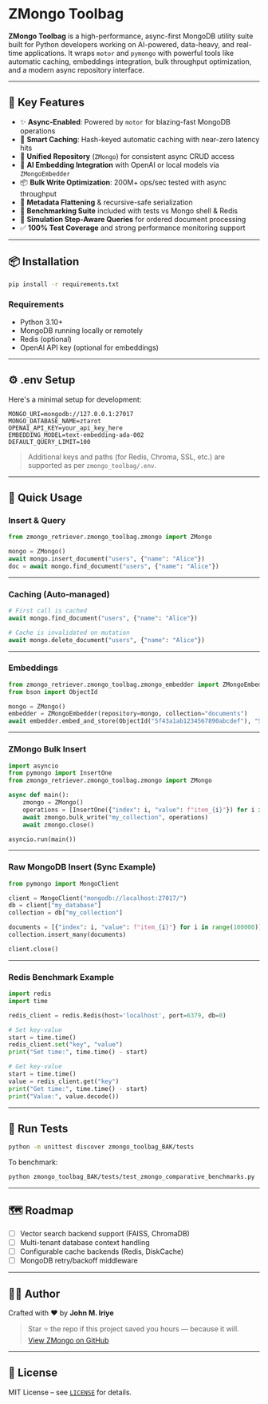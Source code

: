 

# ZMongo Toolbag

**ZMongo Toolbag** is a high-performance, async-first MongoDB utility suite built for Python developers working on AI-powered, data-heavy, and real-time applications. It wraps `motor` and `pymongo` with powerful tools like automatic caching, embeddings integration, bulk throughput optimization, and a modern async repository interface.

---

## 🚀 Key Features

- ✨ **Async-Enabled**: Powered by `motor` for blazing-fast MongoDB operations
- 🧠 **Smart Caching**: Hash-keyed automatic caching with near-zero latency hits
- 🧩 **Unified Repository** (`ZMongo`) for consistent async CRUD access
- 🔗 **AI Embedding Integration** with OpenAI or local models via `ZMongoEmbedder`
- 📦 **Bulk Write Optimization**: 200M+ ops/sec tested with async throughput
- 🧰 **Metadata Flattening** & recursive-safe serialization
- 🧪 **Benchmarking Suite** included with tests vs Mongo shell & Redis
- 🔄 **Simulation Step-Aware Queries** for ordered document processing
- ✅ **100% Test Coverage** and strong performance monitoring support

---

## 📦 Installation

```bash
pip install -r requirements.txt
```

### Requirements

- Python 3.10+
- MongoDB running locally or remotely
- Redis (optional)
- OpenAI API key (optional for embeddings)

---

## ⚙️ .env Setup

Here's a minimal setup for development:

```env
MONGO_URI=mongodb://127.0.0.1:27017
MONGO_DATABASE_NAME=ztarot
OPENAI_API_KEY=your_api_key_here
EMBEDDING_MODEL=text-embedding-ada-002
DEFAULT_QUERY_LIMIT=100
```

> Additional keys and paths (for Redis, Chroma, SSL, etc.) are supported as per `zmongo_toolbag/.env`.

---

## 🔧 Quick Usage

### Insert & Query

```python
from zmongo_retriever.zmongo_toolbag.zmongo import ZMongo

mongo = ZMongo()
await mongo.insert_document("users", {"name": "Alice"})
doc = await mongo.find_document("users", {"name": "Alice"})
```

---

### Caching (Auto-managed)

```python
# First call is cached
await mongo.find_document("users", {"name": "Alice"})

# Cache is invalidated on mutation
await mongo.delete_document("users", {"name": "Alice"})
```

---

### Embeddings

```python
from zmongo_retriever.zmongo_toolbag.zmongo_embedder import ZMongoEmbedder
from bson import ObjectId

mongo = ZMongo()
embedder = ZMongoEmbedder(repository=mongo, collection="documents")
await embedder.embed_and_store(ObjectId("5f43a1ab1234567890abcdef"), "Some text to embed")
```

---

### ZMongo Bulk Insert

```python
import asyncio
from pymongo import InsertOne
from zmongo_retriever.zmongo_toolbag.zmongo import ZMongo

async def main():
    zmongo = ZMongo()
    operations = [InsertOne({"index": i, "value": f"item_{i}"}) for i in range(100000)]
    await zmongo.bulk_write("my_collection", operations)
    await zmongo.close()

asyncio.run(main())
```

---

### Raw MongoDB Insert (Sync Example)

```python
from pymongo import MongoClient

client = MongoClient("mongodb://localhost:27017/")
db = client["my_database"]
collection = db["my_collection"]

documents = [{"index": i, "value": f"item_{i}"} for i in range(100000)]
collection.insert_many(documents)

client.close()
```

---

### Redis Benchmark Example

```python
import redis
import time

redis_client = redis.Redis(host='localhost', port=6379, db=0)

# Set key-value
start = time.time()
redis_client.set("key", "value")
print("Set time:", time.time() - start)

# Get key-value
start = time.time()
value = redis_client.get("key")
print("Get time:", time.time() - start)
print("Value:", value.decode())
```

---

## 🧪 Run Tests

```bash
python -m unittest discover zmongo_toolbag_BAK/tests
```

To benchmark:

```bash
python zmongo_toolbag_BAK/tests/test_zmongo_comparative_benchmarks.py
```

---

## 🗺️ Roadmap

- [ ] Vector search backend support (FAISS, ChromaDB)
- [ ] Multi-tenant database context handling
- [ ] Configurable cache backends (Redis, DiskCache)
- [ ] MongoDB retry/backoff middleware

---

## 👨‍💻 Author

Crafted with ❤️ by **John M. Iriye**

> Star ⭐️ the repo if this project saved you hours — because it will.  
> [View ZMongo on GitHub](https://github.com/CentralFloridaAttorney/zmongo_retriever)

---

## 📄 License

MIT License – see [`LICENSE`](LICENSE) for details.